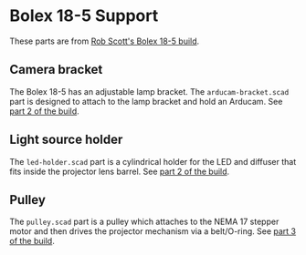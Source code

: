 # Bolex 18-5 Support

These parts are from [Rob Scott's Bolex 18-5 build](http://rob.scottclan.cc/2017/07/telecine-project-part-1/).

## Camera bracket
The Bolex 18-5 has an adjustable lamp bracket. The `arducam-bracket.scad` part is designed to attach to the lamp bracket and hold an Arducam. See [part 2 of the build](http://rob.scottclan.cc/2017/07/telecine-project-part-2-camera-and-light/).

## Light source holder
The `led-holder.scad` part is a cylindrical holder for the LED and diffuser that fits inside the projector lens barrel. See [part 2 of the build](http://rob.scottclan.cc/2017/07/telecine-project-part-2-camera-and-light/).

## Pulley
The `pulley.scad` part is a pulley which attaches to the NEMA 17 stepper motor and then drives the projector mechanism via a belt/O-ring. See [part 3 of the build](http://rob.scottclan.cc/2017/07/telecine-project-part-3-shutter-and-motor/).





